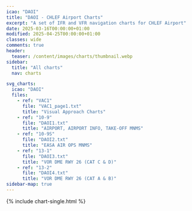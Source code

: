 ```yaml
---
icao: "DAOI" 
title: "DAOI - CHLEF Airport Charts"
excerpt: "A set of IFR and VFR navigation charts for CHLEF Airport"
date: 2025-03-16T00:00:00+01:00
modified: 2025-04-25T00:00:00+01:00
classes: wide
comments: true
header:
  teaser: /content/images/charts/thumbnail.webp
sidebar:
  title: "All charts"
  nav: charts

svg_charts:
  icao: "DAOI"
  files:
    - ref: "VAC1"
      file: "VAC1_page1.txt"
      title: "Visual Approach Charts"
    - ref: "10-9"
      file: "DAOI1.txt"
      title: "AIRPORT, AIRPORT INFO, TAKE-OFF MNMS"
    - ref: "10-9S"
      file: "DAOI2.txt"
      title: "EASA AIR OPS MNMS"
    - ref: "13-1"
      file: "DAOI3.txt"
      title: "VOR DME RWY 26 (CAT C & D)"
    - ref: "13-2"
      file: "DAOI4.txt"
      title: "VOR DME RWY 26 (CAT A & B)"
sidebar-map: true
---
```


{% include chart-single.html %}
